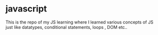 # javascript
This is the repo of my JS learning where I learned various concepts of JS just like datatypes, conditional statements, loops , DOM etc..
